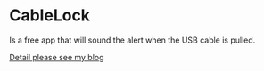 # CableLock
Is a free app that will sound the alert when the USB cable is pulled.

[Detail please see my blog](https://chengyan2909.blogspot.com/2019/08/usb-cable-lock.html)

